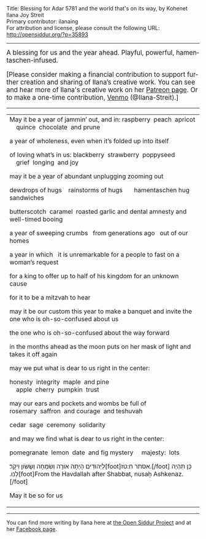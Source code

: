 <html>
<head></head>
<body>
Title: Blessing for Adar 5781 and the world that's on its way, by Kohenet Ilana Joy Streit<br />
Primary contributor: ilanaing<br />
For attribution and license, please consult the following URL: <a href="http://opensiddur.org/?p=35893">http://opensiddur.org/?p=35893</a>
<p />
<hr />

<div class="english" lang="en" style="font-size: 1.2em;">
A blessing for us and the year ahead. Playful, powerful, hamentaschen-infused.

[Please consider making a financial contribution to support further creation and sharing of Ilana’s creative work. You can see and hear more of Ilana's creative work on her <a href="https://www.patreon.com/ilanajoy">Patreon page</a>. Or to make a one-time contribution, <a href="https://venmo.com/u/Ilana-Streit">Venmo</a> (@Ilana-Streit).]
</div>

<hr />

<table style="margin-left: auto;margin-right: auto;">
<tbody>
<tr><td style="vertical-align:top;">
<div class="english" lang="en">
May it be a year
of jammin’ out, and in:
raspberry&nbsp;&nbsp;peach&nbsp;&nbsp;apricot
&nbsp;&nbsp;&nbsp;&nbsp;quince&nbsp;&nbsp;chocolate&nbsp;&nbsp;and prune
    
a year of wholeness, even when it’s
folded up into itself

of loving what’s in us:
blackberry&nbsp;&nbsp;strawberry&nbsp;&nbsp;poppyseed
&nbsp;&nbsp;&nbsp;&nbsp;grief&nbsp;&nbsp;longing&nbsp;&nbsp;and joy

may it be a year of abundant unplugging
zooming out

dewdrops of hugs
&nbsp;&nbsp;&nbsp;rainstorms of hugs
&nbsp;&nbsp;&nbsp;&nbsp;&nbsp;&nbsp;hamentaschen hug sandwiches

butterscotch&nbsp;&nbsp;caramel&nbsp;&nbsp;roasted garlic
and dental amnesty
and well-timed booing

a year of sweeping crumbs
&nbsp;&nbsp;from generations ago
&nbsp;&nbsp;out of our homes

a year in which
&nbsp;&nbsp;it is unremarkable
for a people to fast on a woman’s request

for a king to offer
up to half of his kingdom 
for an unknown cause

for it to be a mitzvah to hear

may it be our custom this year
to make a banquet and invite
the one who is oh-so-confused
about us

the one who is oh-so-confused
about the way forward

in the months ahead
as the moon puts on her mask of light
and takes it off again

may we put what is dear to us
right in the center:

honesty&nbsp;&nbsp;integrity&nbsp;&nbsp;maple&nbsp;&nbsp;and pine
&nbsp;&nbsp;&nbsp;&nbsp;apple&nbsp;&nbsp;cherry&nbsp;&nbsp;pumpkin&nbsp;&nbsp;trust

may our ears and pockets
and wombs be full
of rosemary&nbsp;&nbsp;saffron&nbsp;&nbsp;and courage&nbsp;&nbsp;and teshuvah

cedar&nbsp;&nbsp;sage&nbsp;&nbsp;ceremony&nbsp;&nbsp;solidarity

and may we find what is dear to us
right in the center:

pomegranate&nbsp;&nbsp;lemon&nbsp;&nbsp;date&nbsp;&nbsp;and fig
mystery&nbsp;&nbsp;&nbsp;&nbsp;&nbsp;majesty:&nbsp;&nbsp;lots

<span class="hebrew" lang="he">לַיְּהוּדִים הָיְתָה אוֹרָה וְשִׂמְחָה וְשָׂשׂוֹן וִיקָר׃[foot]אסתר ח:טז.[/foot] כֵּן תִּהְיֶה לָנוּ.‏</span>[foot]From the Havdallah after Shabbat, nusaḥ Ashkenaz.[/foot]

May it be so for us
</div></td></tr>
</tbody></table>

<hr />

You can find more writing by Ilana here at <a href="http://profile/ilanaing/">the Open Siddur Project</a> and at her <a href="https://www.facebook.com/IlanaWriting/">Facebook page</a>.

&nbsp;
</body>
</html>